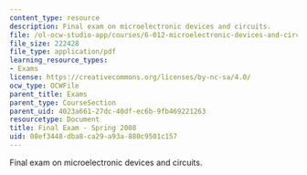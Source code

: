 ```yaml
---
content_type: resource
description: Final exam on microelectronic devices and circuits.
file: /ol-ocw-studio-app/courses/6-012-microelectronic-devices-and-circuits-fall-2009/08ef3448dba8ca29a93a880c9501c157_MIT6_012F09_final_s08.pdf
file_size: 222428
file_type: application/pdf
learning_resource_types:
- Exams
license: https://creativecommons.org/licenses/by-nc-sa/4.0/
ocw_type: OCWFile
parent_title: Exams
parent_type: CourseSection
parent_uid: 4023a661-27dc-40df-ec6b-9fb469221263
resourcetype: Document
title: Final Exam - Spring 2008
uid: 08ef3448-dba8-ca29-a93a-880c9501c157
---
```

Final exam on microelectronic devices and circuits.